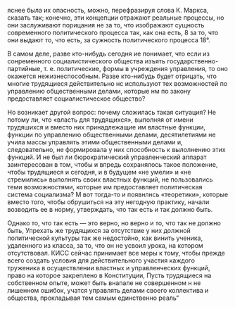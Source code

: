 яснее была их опасность, можно, перефразируя слова К. Маркса, сказать так; конечно, эти концепции отражают реальные процессы, но они заслуживают порицания не за то, что изображают сущность современного политического процесса так, как она есть, 8 за то, что они выдают то, что есть, за сужность политического  процесса 18°.

В самом деле, разве кто-нибудь сегодня ие понимает, что если из сонременного социалистического общества изъять государственно-партийные, т. е. политические, формы в учреждения управления, то оно окажется нежизнеспособным. Разве кто-нибудь будет отрицать, что многие трудящиеся действительно нс используют тех возможностей по управлению общественными делами, которые нм по закону предоставляет социалистическое общество?

Но возникает другой вопрос: почему сложилась такая ситуация? Не потому ли, что «власть для трудящихся», выполняя от имени трудяшихся и вместо них принадлежащие им властные функции, функции по управлению общественными делами, десятилетиями не учила массы управлять этими общественными делами и, следовательно, не формировала у них способность к вылолнению этих функций. И не был ли бюрократический управленческий аппарат заинтересован в том, чтобы и впредь сохранялось такое положение, чтобы трудящиеся и сегодня, и в будущем «не умели» и «не стремились» выполнять своих властных функций, не пользовались теми возможностями, которые им предоставляет политическая система социализма? М вот тогда-то и появнлнсь «теоретики», которые вместо того, чтобы обрушиться на эту негодную практику, начали возводить ее в норму, утверждать, что так есть и так должно быть.

Однако то, что так есть — это верно, но верно и то, что так не должно быть, Упрехать же трудящихся за отсутствие у них должной политической культуры так же недостойно, как винить ученика, удаленного из класса, за то, что он не усвоил урока, на котором отсутствовал. КИСС сейчас принимает все меры к тому, чтобы прежде всего создать условия для действительного участия каждого труженика в осуществлении властных и управленческих функций, право на которое закреплено в Конституции, Пусть трудящиеся на собственном опыте, может быть внапале не совершенном н не лишенном ошибок, учатся управлять делами своего коллектива и общества, прокладывая тем самым единственно реаль“
